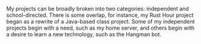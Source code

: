 My projects can be broadly broken into two categories: independent and school-directed. There is some overlap, for instance, my Rust Hour project began as a rewrite of a Java-based class project. 
Some of my independent projects begin with a need, such as my home server, and others begin with a desire to learn a new technology, such as the Hangman bot.
